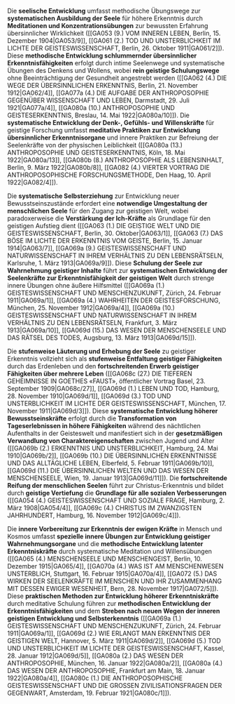 
Die **seelische Entwicklung** umfasst methodische Übungswege zur **systematischen Ausbildung der Seele** für höhere Erkenntnis durch **Meditationen und Konzentrationsübungen** zur bewussten Erfahrung übersinnlicher Wirklichkeit ([[GA053 (9.) VOM INNEREN LEBEN, Berlin, 15. Dezember 1904|GA053/9]], [[GA061 (2.) TOD UND UNSTERBLICHKEIT IM LICHTE DER GEISTESWISSENSCHAFT, Berlin, 26. Oktober 1911|GA061/2]]). Diese **methodische Entwicklung schlummernder übersinnlicher Erkenntnisfähigkeiten** erfolgt durch intime Seelenwege und systematische Übungen des Denkens und Wollens, wobei **rein geistige Schulungswege** ohne Beeinträchtigung der Gesundheit angestrebt werden ([[GA062 (4.) DIE WEGE DER ÜBERSINNLICHEN ERKENNTNIS, Berlin, 21. November 1912|GA062/4]], [[GA077a (4.) DIE AUFGABE DER ANTHROPOSOPHIE GEGENÜBER WISSENSCHAFT UND LEBEN, Darmstadt, 29. Juli 1921|GA077a/4]], [[GA080a (10.) ANTHROPOSOPHIE UND GEISTESERKENNTNIS, Breslau, 14. Mai 1922|GA080a/10]]). Die **systematische Entwicklung der Denk-, Gefühls- und Willenskräfte** für geistige Forschung umfasst **meditative Praktiken zur Entwicklung übersinnlicher Erkenntnisorgane** und innere Praktiken zur Befreiung der Seelenkräfte von der physischen Leiblichkeit ([[GA080a (13.) ANTHROPOSOPHIE UND GEISTESERKENNTNIS, Köln, 18. Mai 1922|GA080a/13]], [[GA080b (8.) ANTHROPOSOPHIE ALS LEBENSINHALT, Berlin, 9. März 1922|GA080b/8]], [[GA082 (4.) VIERTER VORTRAG DIE ANTHROPOSOPHISCHE FORSCHUNGSMETHODE, Den Haag, 10. April 1922|GA082/4]]).

Die **systematische Selbsterziehung** zur Entwicklung neuer Bewusstseinszustände erfordert eine **notwendige Umgestaltung der menschlichen Seele** für den Zugang zur geistigen Welt, wobei paradoxerweise die **Verstärkung der Ich-Kräfte** als Grundlage für den geistigen Aufstieg dient ([[GA063 (1.) DIE GEISTIGE WELT UND DIE GEISTESWISSENSCHAFT, Berlin, 30. Oktober|GA063/1]], [[GA063 (7.) DAS BÖSE IM LICHTE DER ERKENNTNIS VOM GEISTE, Berlin, 15. Januar 1914|GA063/7]], [[GA069a (9.) GEISTESWISSENSCHAFT UND NATURWISSENSCHAFT IN IHREM VERHÄLTNIS ZU DEN LEBENSRÄTSELN, Karlsruhe, 1. März 1913|GA069a/9]]). Diese **Schulung der Seele zur Wahrnehmung geistiger Inhalte** führt zur **systematischen Entwicklung der Seelenkräfte zur Erkenntnisfähigkeit der geistigen Welt** durch strenge innere Übungen ohne äußere Hilfsmittel ([[GA069a (1.) GEISTESWISSENSCHAFT UND MENSCHENZUKUNFT, Zürich, 24. Februar 1911|GA069a/1]], [[GA069a (4.) WAHRHEITEN DER GEISTESFORSCHUNG, München, 25. November 1912|GA069a/4]], [[GA069a (10.) GEISTESWISSENSCHAFT UND NATURWISSENSCHAFT IN IHREM VERHÄLTNIS ZU DEN LEBENSRÄTSELN, Frankfurt, 3. März 1913|GA069a/10]], [[GA069d (15.) DAS WESEN DER MENSCHENSEELE UND DAS RÄTSEL DES TODES, Augsburg, 13. März 1913|GA069d/15]]).

Die **stufenweise Läuterung und Erhebung der Seele** zu geistiger Erkenntnis vollzieht sich als **stufenweise Entfaltung geistiger Fähigkeiten** durch das Erdenleben und den **fortschreitenden Erwerb geistiger Fähigkeiten über mehrere Leben** ([[GA068c (27.) DIE TIEFEREN GEHEIMNISSE IN GOETHES «FAUST», öffentlicher Vortrag Basel, 23. September 1909|GA068c/27]], [[GA069d (1.) LEBEN UND TOD, Hamburg, 28. November 1910|GA069d/1]], [[GA069d (3.) TOD UND UNSTERBLICHKEIT IM LICHTE DER GEISTESWISSENSCHAFT, München, 17. November 1911|GA069d/3]]). Diese **systematische Entwicklung höherer Bewusstseinskräfte** erfolgt durch die **Transformation von Tageserlebnissen in höhere Fähigkeiten** während des nächtlichen Aufenthalts in der Geisteswelt und manifestiert sich in der **gesetzmäßigen Verwandlung von Charaktereigenschaften** zwischen Jugend und Alter ([[GA069b (2.) ERKENNTNIS UND UNSTERBLICHKEIT, Hamburg, 24. Mai 1910|GA069b/2]], [[GA069b (10.) DIE ÜBERSINNLICHEN ERKENNTNISSE UND DAS ALLTÄGLICHE LEBEN, Elberfeld, 5. Februar 1911|GA069b/10]], [[GA069d (11.) DIE ÜBERSINNLICHEN WELTEN UND DAS WESEN DER MENSCHENSEELE, Wien, 19. Januar 1913|GA069d/11]]). Die **fortschreitende Reifung der menschlichen Seelen** führt zur Christus-Erkenntnis und bildet durch **geistige Vertiefung** die **Grundlage für alle sozialen Verbesserungen** ([[GA054 (4.) GEISTESWISSENSCHAFT UND SOZIALE FRAGE, Hamburg, 2. März 1908|GA054/4]], [[GA069c (4.) CHRISTUS IM ZWANZIGSTEN JAHRHUNDERT, Hamburg, 16. November 1912|GA069c/4]]).

Die **innere Vorbereitung zur Erkenntnis der ewigen Kräfte** in Mensch und Kosmos umfasst **spezielle innere Übungen zur Entwicklung geistiger Wahrnehmungsorgane** und die **methodische Entwicklung latenter Erkenntniskräfte** durch systematische Meditation und Willensübungen ([[GA065 (4.) MENSCHENSEELE UND MENSCHENGEIST, Berlin, 10. Dezember 1915|GA065/4]], [[GA070a (4.) WAS IST AM MENSCHENWESEN UNSTERBLICH, Stuttgart, 16. Februar 1915|GA070a/4]], [[GA072 (5.) DAS WIRKEN DER SEELENKRÄFTE IM MENSCHEN UND IHR ZUSAMMENHANG MIT DESSEN EWIGER WESENHEIT, Bern, 28. November 1917|GA072/5]]). Diese **praktischen Methoden zur Entwicklung höherer Erkenntniskräfte** durch meditative Schulung führen zur **methodischen Entwicklung der Erkenntnisfähigkeiten** und dem **Streben nach neuen Wegen der inneren geistigen Entwicklung und Selbsterkenntnis** ([[GA069a (1.) GEISTESWISSENSCHAFT UND MENSCHENZUKUNFT, Zürich, 24. Februar 1911|GA069a/1]], [[GA069d (2.) WIE ERLANGT MAN ERKENNTNIS DER GEISTIGEN WELT, Hannover, 5. März 1911|GA069d/2]], [[GA069d (5.) TOD UND UNSTERBLICHKEIT IM LICHTE DER GEISTESWISSENSCHAFT, Kassel, 28. Januar 1912|GA069d/5]], [[GA080a (2.) DAS WESEN DER ANTHROPOSOPHIE, München, 16. Januar 1922|GA080a/2]], [[GA080a (4.) DAS WESEN DER ANTHROPOSOPHIE, Frankfurt am Main, 18. Januar 1922|GA080a/4]], [[GA080c (1.) DIE ANTHROPOSOPHISCHE GEISTESWISSENSCHAFT UND DIE GROSSEN ZIVILISATIONSFRAGEN DER GEGENWART, Amsterdam, 19. Februar 1921|GA080c/1]]).
